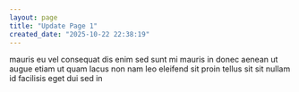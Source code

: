 ```yaml
---
layout: page
title: "Update Page 1"
created_date: "2025-10-22 22:38:19"
---
```


mauris eu vel consequat dis enim sed sunt mi mauris in donec aenean ut augue etiam ut quam lacus non nam leo eleifend sit proin tellus sit sit nullam id facilisis eget dui sed in 
